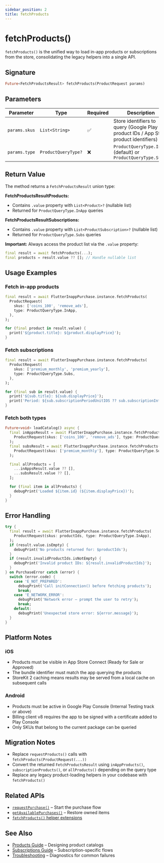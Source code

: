 ```yaml
---
sidebar_position: 2
title: fetchProducts
---
```


# fetchProducts()

`fetchProducts()` is the unified way to load in-app products or subscriptions from the store, consolidating the legacy helpers into a single API.

## Signature

```dart
Future<FetchProductsResult> fetchProducts(ProductRequest params)
```

## Parameters

| Parameter     | Type                | Required | Description                                                                          |
| ------------- | ------------------- | -------- | ------------------------------------------------------------------------------------ |
| `params.skus` | `List<String>`      | ✅       | Store identifiers to query (Google Play product IDs / App Store product identifiers) |
| `params.type` | `ProductQueryType?` | ❌       | `ProductQueryType.InApp` (default) or `ProductQueryType.Subs`                        |

## Return Value

The method returns a `FetchProductsResult` union type:

**FetchProductsResultProducts:**

- Contains `.value` property with `List<Product>?` (nullable list)
- Returned for `ProductQueryType.InApp` queries

**FetchProductsResultSubscriptions:**

- Contains `.value` property with `List<ProductSubscription>?` (nullable list)
- Returned for `ProductQueryType.Subs` queries

**Important:** Always access the product list via the `.value` property:

```dart
final result = await fetchProducts(...);
final products = result.value ?? []; // Handle nullable list
```

## Usage Examples

### Fetch in-app products

```dart
final result = await FlutterInappPurchase.instance.fetchProducts(
  ProductRequest(
    skus: ['coins_100', 'remove_ads'],
    type: ProductQueryType.InApp,
  ),
);

for (final product in result.value) {
  print('${product.title}: ${product.displayPrice}');
}
```

### Fetch subscriptions

```dart
final result = await FlutterInappPurchase.instance.fetchProducts(
  ProductRequest(
    skus: ['premium_monthly', 'premium_yearly'],
    type: ProductQueryType.Subs,
  ),
);

for (final sub in result.value) {
  print('${sub.title}: ${sub.displayPrice}');
  print('Period: ${sub.subscriptionPeriodUnitIOS ?? sub.subscriptionInfoAndroid?.billingPeriod}');
}
```

### Fetch both types

```dart
Future<void> loadCatalog() async {
  final inAppsResult = await FlutterInappPurchase.instance.fetchProducts(
    ProductRequest(skus: ['coins_100', 'remove_ads'], type: ProductQueryType.InApp),
  );
  final subsResult = await FlutterInappPurchase.instance.fetchProducts(
    ProductRequest(skus: ['premium_monthly'], type: ProductQueryType.Subs),
  );

  final allProducts = [
    ...inAppsResult.value ?? [],
    ...subsResult.value ?? [],
  ];

  for (final item in allProducts) {
    debugPrint('Loaded ${item.id} (${item.displayPrice})');
  }
}
```

## Error Handling

```dart
try {
  final result = await FlutterInappPurchase.instance.fetchProducts(
    ProductRequest(skus: productIds, type: ProductQueryType.InApp),
  );
  if (result.value.isEmpty) {
    debugPrint('No products returned for: $productIds');
  }
  if (result.invalidProductIds.isNotEmpty) {
    debugPrint('Invalid product IDs: ${result.invalidProductIds}');
  }
} on PurchaseError catch (error) {
  switch (error.code) {
    case 'E_NOT_PREPARED':
      debugPrint('Call initConnection() before fetching products');
      break;
    case 'E_NETWORK_ERROR':
      debugPrint('Network error – prompt the user to retry');
      break;
    default:
      debugPrint('Unexpected store error: ${error.message}');
  }
}
```

## Platform Notes

### iOS

- Products must be visible in App Store Connect (Ready for Sale or Approved)
- The bundle identifier must match the app querying the products
- StoreKit 2 caching means results may be served from a local cache on subsequent calls

### Android

- Products must be active in Google Play Console (Internal Testing track or above)
- Billing client v8 requires the app to be signed with a certificate added to Play Console
- Only SKUs that belong to the current package can be queried

## Migration Notes

- Replace `requestProducts()` calls with `fetchProducts(ProductRequest(...))`
- Convert the returned `FetchProductsResult` using `inAppProducts()`, `subscriptionProducts()`, or `allProducts()` depending on the query type
- Replace any legacy product-loading helpers in your codebase with `fetchProducts()`

## Related APIs

- [`requestPurchase()`](./request-purchase) – Start the purchase flow
- [`getAvailablePurchases()`](./get-available-purchases) – Restore owned items
- [`fetchProducts()` helper extensions](../../guides/products#fetchproducts-helper-extensions)

## See Also

- [Products Guide](../../guides/products) – Designing product catalogs
- [Subscriptions Guide](../../guides/subscriptions) – Subscription-specific flows
- [Troubleshooting](../../troubleshooting) – Diagnostics for common failures
